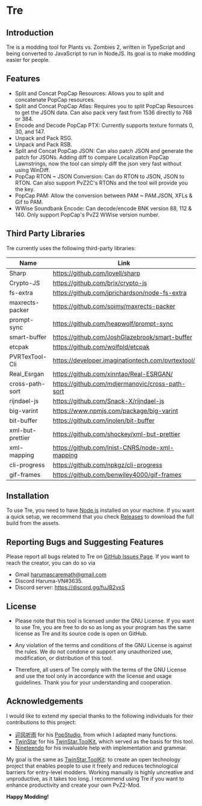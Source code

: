# Tre

## Introduction

Tre is a modding tool for Plants vs. Zombies 2, written in TypeScript and being converted to JavaScript to run in NodeJS. Its goal is to make modding easier for people.

## Features

-   Split and Concat PopCap Resources: Allows you to split and concatenate PopCap resources.
-   Split and Concat PopCap Atlas: Requires you to split PopCap Resources to get the JSON data. Can also pack very fast from 1536 directly to 768 or 384.
-   Encode and Decode PopCap PTX: Currently supports texture formats 0, 30, and 147.
-   Unpack and Pack RSG.
-   Unpack and Pack RSB.
-   Split and Concat PopCap JSON: Can also patch JSON and generate the patch for JSONs. Adding diff to compare Localization PopCap Lawnstrings, now the tool can simply diff the json very fast without using WinDiff.
-   PopCap RTON ~ JSON Conversion: Can do RTON to JSON, JSON to RTON. Can also support PvZ2C's RTONs and the tool will provide you the key.
-   PopCap PAM: Allow the conversion between PAM ~ PAM.JSON, XFLs & Gif to PAM.
-   WWise Soundbank Encode: Can decode/encode BNK version 88, 112 & 140. Only support PopCap's PvZ2 WWise version number.

## Third Party Libraries

Tre currently uses the following third-party libraries:

| Name             | Link                                              |
| ---------------- | ------------------------------------------------- |
| Sharp            | https://github.com/lovell/sharp                   |
| Crypto-JS        | https://github.com/brix/crypto-js                 |
| fs-extra         | https://github.com/jprichardson/node-fs-extra     |
| maxrects-packer  | https://github.com/soimy/maxrects-packer          |
| prompt-sync      | https://github.com/heapwolf/prompt-sync           |
| smart-buffer     | https://github.com/JoshGlazebrook/smart-buffer    |
| etcpak           | https://github.com/wolfpld/etcpak                 |
| PVRTexTool-Cli   | https://developer.imaginationtech.com/pvrtextool/ |
| Real_Esrgan      | https://github.com/xinntao/Real-ESRGAN/           |
| cross-path-sort  | https://github.com/mdjermanovic/cross-path-sort   |
| rijndael-js      | https://github.com/Snack-X/rijndael-js            |
| big-varint       | https://www.npmjs.com/package/big-varint          |
| bit-buffer       | https://github.com/inolen/bit-buffer              |
| xml-but-prettier | https://github.com/shockey/xml-but-prettier       |
| xml-mapping      | https://github.com/Inist-CNRS/node-xml-mapping    |
| cli-progress     | https://github.com/npkgz/cli-progress             |
| gif-frames       | https://github.com/benwiley4000/gif-frames        |

## Installation

To use Tre, you need to have [Node.js](https://nodejs.org/) installed on your machine.
If you want a quick setup, we recommend that you check [Releases](https://github.com/Haruma-VN/Tre/releases/) to download the full build from the assets.

## Reporting Bugs and Suggesting Features

Please report all bugs related to Tre on [GitHub Issues Page](https://github.com/Haruma-VN/Tre/issues/).
If you want to reach the creator, you can do so via

-   Gmail harumascaremath@gmail.com
-   Discord Haruma-VN#3635.
-   Discord server: https://discord.gg/fuJB2vxS

## License

-   Please note that this tool is licensed under the GNU License. If you want to use Tre, you are free to do so as long as your program has the same license as Tre and its source code is open on GitHub.

-   Any violation of the terms and conditions of the GNU License is against the rules. We do not condone or support any unauthorized use, modification, or distribution of this tool.

-   Therefore, all users of Tre comply with the terms of the GNU License and use the tool only in accordance with the license and usage guidelines. Thank you for your understanding and cooperation.

## Acknowledgements

I would like to extend my special thanks to the following individuals for their contributions to this project:

-   [迎风听雨](https://github.com/YingFengTingYu) for his [PopStudio](https://github.com/YingFengTingYu/PopStudio), from which I adapted many functions.
-   [TwinStar](https://github.com/twinkles-twinstar) for his [TwinStar.ToolKit](https://github.com/twinkles-twinstar/TwinStar.ToolKit), which served as the basis for this tool.
-   [Nineteendo](https://github.com/Nineteendo) for his invaluable help with implementation and grammar.

My goal is the same as [TwinStar.ToolKit](https://github.com/twinkles-twinstar/TwinStar.ToolKit): to create an open technology project that enables people to use it freely and reduces technological barriers for entry-level modders. Working manually is highly uncreative and unproductive, as it takes too long. I recommend using Tre if you want to enhance productivity and create your own PvZ2-Mod.

**Happy Modding!**
